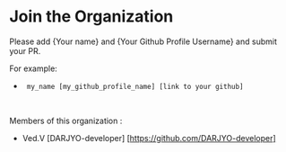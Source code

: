 # Join the Organization

Please add {Your name} and {Your Github Profile Username} and submit your PR. <br>

For example: <br>

* ``` my_name [my_github_profile_name] [link to your github]```

<br>

Members of this organization : <br>

* Ved.V [DARJYO-developer] [https://github.com/DARJYO-developer]
